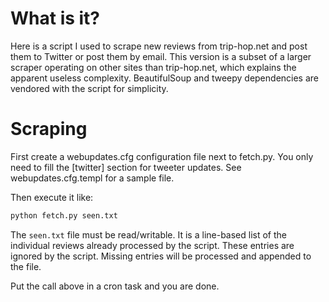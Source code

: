 # What is it?

Here is a script I used to scrape new reviews from trip-hop.net and post
them to Twitter or post them by email. This version is a subset of a
larger scraper operating on other sites than trip-hop.net, which
explains the apparent useless complexity. BeautifulSoup and tweepy
dependencies are vendored with the script for simplicity.

# Scraping

First create a webupdates.cfg configuration file next to fetch.py. You
only need to fill the [twitter] section for tweeter updates. See
webupdates.cfg.templ for a sample file.

Then execute it like:

```sh
python fetch.py seen.txt
```

The `seen.txt` file must be read/writable. It is a line-based list of
the individual reviews already processed by the script. These entries
are ignored by the script. Missing entries will be processed and
appended to the file.

Put the call above in a cron task and you are done.


